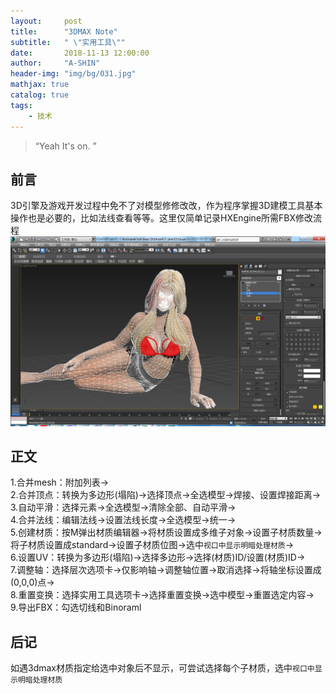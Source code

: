 ```yaml
---
layout:     post
title:      "3DMAX Note"
subtitle:   " \"实用工具\""
date:       2018-11-13 12:00:00
author:     "A-SHIN"
header-img: "img/bg/031.jpg"
mathjax: true
catalog: true
tags:
    - 技术
---
```


> “Yeah It's on. ”

## 前言
3D引擎及游戏开发过程中免不了对模型修修改改，作为程序掌握3D建模工具基本操作也是必要的，比如法线查看等等。这里仅简单记录HXEngine所需FBX修改流程  
<img class="shadow" src="/img/in-post/3dmax/1.png" width="1000">

## 正文  
1.合并mesh：附加列表->  
2.合并顶点：转换为多边形(塌陷)->选择顶点->全选模型->焊接、设置焊接距离->  
3.自动平滑：选择元素->全选模型->清除全部、自动平滑->  
4.合并法线：编辑法线->设置法线长度->全选模型->统一->  
5.创建材质：按M弹出材质编辑器->将材质设置成多维子对象->设置子材质数量->将子材质设置成standard->设置子材质位图->选中`视口中显示明暗处理材质`->  
6.设置UV：转换为多边形(塌陷)->选择多边形->选择(材质)ID/设置(材质)ID->  
7.调整轴：选择层次选项卡->仅影响轴->调整轴位置->取消选择->将轴坐标设置成(0,0,0)点->  
8.重置变换：选择实用工具选项卡->选择重置变换->选中模型->重置选定内容->  
9.导出FBX：勾选切线和Binoraml    

## 后记
如遇3dmax材质指定给选中对象后不显示，可尝试选择每个子材质，选中`视口中显示明暗处理材质`
